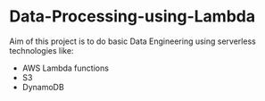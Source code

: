 # Data-Processing-using-Lambda

Aim of this project is to do basic Data Engineering using serverless technologies like:
- AWS Lambda functions
- S3
- DynamoDB
